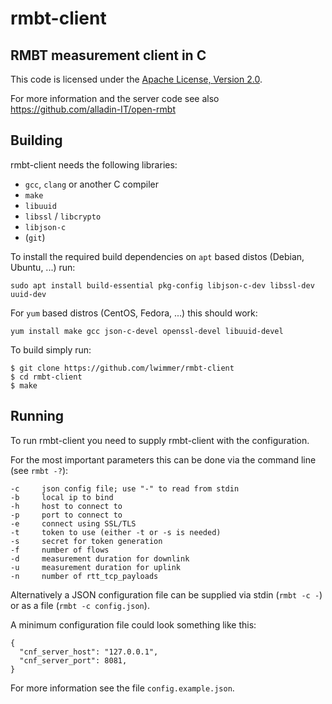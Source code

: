 rmbt-client
===========

RMBT measurement client in C
----------------------------
This code is licensed under the [Apache License, Version 2.0](http://www.apache.org/licenses/LICENSE-2.0).

For more information and the server code see also https://github.com/alladin-IT/open-rmbt


Building
--------

rmbt-client needs the following libraries:

* `gcc`, `clang` or another C compiler
* `make`
* `libuuid`
* `libssl` / `libcrypto`
* `libjson-c`
* (`git`)

To install the required build dependencies on `apt` based distos (Debian, Ubuntu, ...) run:

```
sudo apt install build-essential pkg-config libjson-c-dev libssl-dev uuid-dev
```

For `yum` based distros (CentOS, Fedora, ...) this should work:

```
yum install make gcc json-c-devel openssl-devel libuuid-devel
```

To build simply run:

```
$ git clone https://github.com/lwimmer/rmbt-client
$ cd rmbt-client
$ make
```

Running
-------

To run rmbt-client you need to supply rmbt-client with the configuration.

For the most important parameters this can be done via the command line (see `rmbt -?`):

```
-c     json config file; use "-" to read from stdin
-b     local ip to bind
-h     host to connect to
-p     port to connect to
-e     connect using SSL/TLS
-t     token to use (either -t or -s is needed)
-s     secret for token generation
-f     number of flows
-d     measurement duration for downlink
-u     measurement duration for uplink
-n     number of rtt_tcp_payloads
```

Alternatively a JSON configuration file can be supplied via stdin (`rmbt -c -`) or as a file (`rmbt -c config.json`).

A minimum configuration file could look something like this:
```
{
  "cnf_server_host": "127.0.0.1",
  "cnf_server_port": 8081,
}
```

For more information see the file `config.example.json`.
